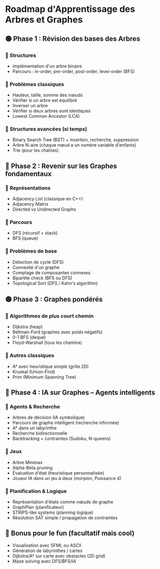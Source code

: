 # Roadmap d'Apprentissage des Arbres et Graphes

## 🟢 Phase 1 : Révision des bases des Arbres

### 🔹 Structures
- Implémentation d'un arbre binaire
- Parcours : in-order, pre-order, post-order, level-order (BFS)

### 🔹 Problèmes classiques
- Hauteur, taille, somme des nœuds
- Vérifier si un arbre est équilibré
- Inverser un arbre
- Vérifier si deux arbres sont identiques
- Lowest Common Ancestor (LCA)

### 🔹 Structures avancées (si temps)
- Binary Search Tree (BST) + insertion, recherche, suppression
- Arbre N-aire (chaque nœud a un nombre variable d'enfants)
- Trie (pour les chaînes)

## 🔵 Phase 2 : Revenir sur les Graphes fondamentaux

### 🔹 Représentations
- Adjacency List (classique en C++)
- Adjacency Matrix
- Directed vs Undirected Graphs

### 🔹 Parcours
- DFS (récursif + stack)
- BFS (queue)

### 🔹 Problèmes de base
- Détection de cycle (DFS)
- Connexité d'un graphe
- Comptage de composantes connexes
- Bipartite check (BFS ou DFS)
- Topological Sort (DFS / Kahn's algorithm)

## 🟡 Phase 3 : Graphes pondérés

### 🔹 Algorithmes de plus court chemin
- Dijkstra (heap)
- Bellman-Ford (graphes avec poids négatifs)
- 0-1 BFS (deque)
- Floyd-Warshall (tous les chemins)

### 🔹 Autres classiques
- A* avec heuristique simple (grille 2D)
- Kruskal (Union-Find)
- Prim (Minimum Spanning Tree)

## 🔴 Phase 4 : IA sur Graphes – Agents intelligents

### 🔹 Agents & Recherche
- Arbres de décision (IA symbolique)
- Parcours de graphe intelligent (recherche informée)
- A* dans un labyrinthe
- Recherche bidirectionnelle
- Backtracking + contraintes (Sudoku, N-queens)

### 🔹 Jeux
- Arbre Minimax
- Alpha-Beta pruning
- Évaluation d'état (heuristique personnalisée)
- Joueur IA dans un jeu à deux (morpion, Puissance 4)

### 🔹 Planification & Logique
- Représentation d'états comme nœuds de graphe
- GraphPlan (planificateur)
- STRIPS-like systems (planning logique)
- Résolution SAT simple / propagation de contraintes

## 🧠 Bonus pour le fun (facultatif mais cool)
- Visualisation avec SFML ou ASCII
- Génération de labyrinthes / cartes
- Dijkstra/A* sur carte avec obstacles (2D grid)
- Maze solving avec DFS/BFS/IA

